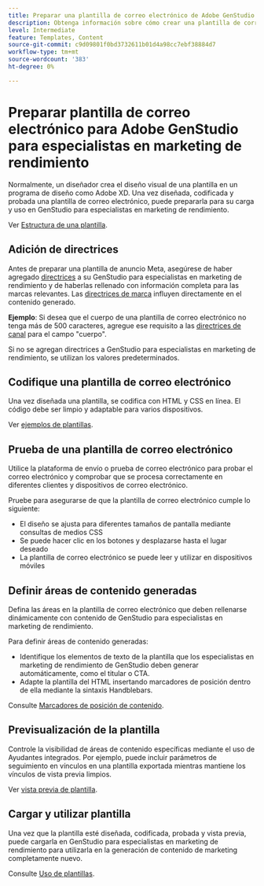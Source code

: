 ```yaml
---
title: Preparar una plantilla de correo electrónico de Adobe GenStudio para especialistas en marketing de rendimiento
description: Obtenga información sobre cómo crear una plantilla de correo electrónico personalizada para Adobe GenStudio para especialistas en marketing de rendimiento.
level: Intermediate
feature: Templates, Content
source-git-commit: c9d09801f0bd3732611b01d4a98cc7ebf38884d7
workflow-type: tm+mt
source-wordcount: '383'
ht-degree: 0%

---
```



# Preparar plantilla de correo electrónico para Adobe GenStudio para especialistas en marketing de rendimiento

Normalmente, un diseñador crea el diseño visual de una plantilla en un programa de diseño como Adobe XD. Una vez diseñada, codificada y probada una plantilla de correo electrónico, puede prepararla para su carga y uso en GenStudio para especialistas en marketing de rendimiento.

Ver [Estructura de una plantilla](/help/user-guide/content/use-templates.md#anatomy-of-a-template).

## Adición de directrices

Antes de preparar una plantilla de anuncio Meta, asegúrese de haber agregado [directrices](/help/user-guide/guidelines/overview.md) a su GenStudio para especialistas en marketing de rendimiento y de haberlas rellenado con información completa para las marcas relevantes. Las [directrices de marca](/help/user-guide/guidelines/brands.md) influyen directamente en el contenido generado.

**Ejemplo**: Si desea que el cuerpo de una plantilla de correo electrónico no tenga más de 500 caracteres, agregue ese requisito a las [directrices de canal](/help/user-guide/guidelines/brands.md#channel-guidelines) para el campo &quot;cuerpo&quot;.

Si no se agregan directrices a GenStudio para especialistas en marketing de rendimiento, se utilizan los valores predeterminados.

## Codifique una plantilla de correo electrónico

Una vez diseñada una plantilla, se codifica con HTML y CSS en línea. El código debe ser limpio y adaptable para varios dispositivos.

Ver [ejemplos de plantillas](/help/user-guide/content/customize-template.md#template-examples).

## Prueba de una plantilla de correo electrónico

Utilice la plataforma de envío o prueba de correo electrónico para probar el correo electrónico y comprobar que se procesa correctamente en diferentes clientes y dispositivos de correo electrónico.

Pruebe para asegurarse de que la plantilla de correo electrónico cumple lo siguiente:

* El diseño se ajusta para diferentes tamaños de pantalla mediante consultas de medios CSS
* Se puede hacer clic en los botones y desplazarse hasta el lugar deseado
* La plantilla de correo electrónico se puede leer y utilizar en dispositivos móviles

## Definir áreas de contenido generadas

Defina las áreas en la plantilla de correo electrónico que deben rellenarse dinámicamente con contenido de GenStudio para especialistas en marketing de rendimiento.

Para definir áreas de contenido generadas:

* Identifique los elementos de texto de la plantilla que los especialistas en marketing de rendimiento de GenStudio deben generar automáticamente, como el titular o CTA.
* Adapte la plantilla del HTML insertando marcadores de posición dentro de ella mediante la sintaxis Handblebars.

Consulte [Marcadores de posición de contenido](/help/user-guide/content/customize-template.md#content-placeholders).

## Previsualización de la plantilla

Controle la visibilidad de áreas de contenido específicas mediante el uso de Ayudantes integrados. Por ejemplo, puede incluir parámetros de seguimiento en vínculos en una plantilla exportada mientras mantiene los vínculos de vista previa limpios.

Ver [vista previa de plantilla](/help/user-guide/content/customize-template.md#template-preview).

## Cargar y utilizar plantilla

Una vez que la plantilla esté diseñada, codificada, probada y vista previa, puede cargarla en GenStudio para especialistas en marketing de rendimiento para utilizarla en la generación de contenido de marketing completamente nuevo.

Consulte [Uso de plantillas](use-templates.md).
